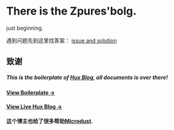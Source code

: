 # There is the Zpures'bolg.
just beginning.

遇到问题先到这里找答案：
[issue and solution](https://github.com/Huxpro/huxpro.github.io/issues)

## 致谢


##### This is the boilerplate of [Hux Blog](https://github.com/Huxpro/huxpro.github.io), all documents is over there!

#### [View Boilerplate &rarr;](http://huangxuan.me/huxblog-boilerplate/)

#### [View Live Hux Blog &rarr;](http://huangxuan.me)
#### 这个博主也给了很多帮助[Microdust](http://azeril.github.io/).

